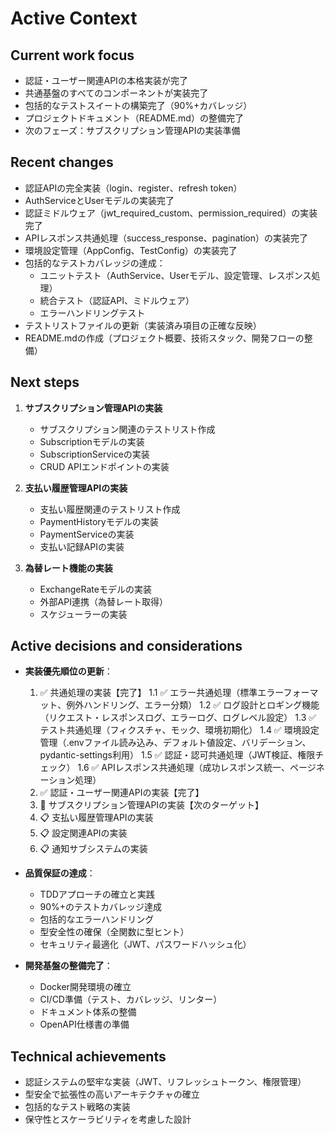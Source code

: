 # Active Context

## Current work focus
- 認証・ユーザー関連APIの本格実装が完了
- 共通基盤のすべてのコンポーネントが実装完了
- 包括的なテストスイートの構築完了（90%+カバレッジ）
- プロジェクトドキュメント（README.md）の整備完了
- 次のフェーズ：サブスクリプション管理APIの実装準備

## Recent changes
- 認証APIの完全実装（login、register、refresh token）
- AuthServiceとUserモデルの実装完了
- 認証ミドルウェア（jwt_required_custom、permission_required）の実装完了
- APIレスポンス共通処理（success_response、pagination）の実装完了
- 環境設定管理（AppConfig、TestConfig）の実装完了
- 包括的なテストカバレッジの達成：
  - ユニットテスト（AuthService、Userモデル、設定管理、レスポンス処理）
  - 統合テスト（認証API、ミドルウェア）
  - エラーハンドリングテスト
- テストリストファイルの更新（実装済み項目の正確な反映）
- README.mdの作成（プロジェクト概要、技術スタック、開発フローの整備）

## Next steps
1. **サブスクリプション管理APIの実装**
   - サブスクリプション関連のテストリスト作成
   - Subscriptionモデルの実装
   - SubscriptionServiceの実装
   - CRUD APIエンドポイントの実装

2. **支払い履歴管理APIの実装**
   - 支払い履歴関連のテストリスト作成
   - PaymentHistoryモデルの実装
   - PaymentServiceの実装
   - 支払い記録APIの実装

3. **為替レート機能の実装**
   - ExchangeRateモデルの実装
   - 外部API連携（為替レート取得）
   - スケジューラーの実装

## Active decisions and considerations
- **実装優先順位の更新**：
  1. ✅ 共通処理の実装【完了】
     1.1 ✅ エラー共通処理（標準エラーフォーマット、例外ハンドリング、エラー分類）
     1.2 ✅ ログ設計とロギング機能（リクエスト・レスポンスログ、エラーログ、ログレベル設定）
     1.3 ✅ テスト共通処理（フィクスチャ、モック、環境初期化）
     1.4 ✅ 環境設定管理（.envファイル読み込み、デフォルト値設定、バリデーション、pydantic-settings利用）
     1.5 ✅ 認証・認可共通処理（JWT検証、権限チェック）
     1.6 ✅ APIレスポンス共通処理（成功レスポンス統一、ページネーション処理）
  2. ✅ 認証・ユーザー関連APIの実装【完了】
  3. 🔄 サブスクリプション管理APIの実装【次のターゲット】
  4. 📋 支払い履歴管理APIの実装
  5. 📋 設定関連APIの実装
  6. 📋 通知サブシステムの実装

- **品質保証の達成**：
  - TDDアプローチの確立と実践
  - 90%+のテストカバレッジ達成
  - 包括的なエラーハンドリング
  - 型安全性の確保（全関数に型ヒント）
  - セキュリティ最適化（JWT、パスワードハッシュ化）

- **開発基盤の整備完了**：
  - Docker開発環境の確立
  - CI/CD準備（テスト、カバレッジ、リンター）
  - ドキュメント体系の整備
  - OpenAPI仕様書の準備

## Technical achievements
- 認証システムの堅牢な実装（JWT、リフレッシュトークン、権限管理）
- 型安全で拡張性の高いアーキテクチャの確立
- 包括的なテスト戦略の実装
- 保守性とスケーラビリティを考慮した設計
